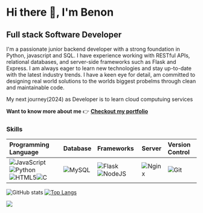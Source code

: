 # Hi there 👋, I'm Benon
## Full stack Software Developer
I'm a passionate junior backend developer with a strong foundation in Python, javascript and SQL. I have experience working with RESTful APIs, relational databases, and server-side frameworks such as Flask and Express.
I am always eager to learn new technologies and stay up-to-date with the latest industry trends. I have a keen eye for detail, am committed to designing real world solutions to the worlds biggest probelms through clean and maintainable code.

My next journey(2024) as Developer is to learn cloud computuing services

**Want to know more about me** 👉 [**Checkout my portfolio**](https://)

### Skills
| Programming Language | Database | Frameworks | Server | Version Control
|:---------------------|:---------|:------------|:-------|:-------------|
| ![JavaScript](https://img.shields.io/badge/javascript-%23323330.svg?style=for-the-badge&logo=javascript&logoColor=%23F7DF1E)![Python](https://img.shields.io/badge/python-3670A0?style=for-the-badge&logo=python&logoColor=ffdd54)![HTML5](https://img.shields.io/badge/html5-%23E34F26.svg?style=for-the-badge&logo=html5&logoColor=white)![C](https://img.shields.io/badge/c-%2300599C.svg?style=for-the-badge&logo=c&logoColor=white)| ![MySQL](https://img.shields.io/badge/mysql-%2300f.svg?style=for-the-badge&logo=mysql&logoColor=white)| ![Flask](https://img.shields.io/badge/flask-%23000.svg?style=for-the-badge&logo=flask&logoColor=white)![NodeJS](https://img.shields.io/badge/node.js-6DA55F?style=for-the-badge&logo=node.js&logoColor=white)| ![Nginx](https://img.shields.io/badge/nginx-%23009639.svg?style=for-the-badge&logo=nginx&logoColor=white) | ![Git](https://img.shields.io/badge/git-%23F05033.svg?style=for-the-badge&logo=git&logoColor=white)

![GitHub stats](https://github-readme-stats.vercel.app/api?username=Benonking&show_icons=true)  [![Top Langs](https://github-readme-stats.vercel.app/api/top-langs/?username=Benonking&layout=compact)](https://github.com/anuraghazra/github-readme-stats)

![](https://komarev.com/ghpvc/?username=Benonking&color=green)
